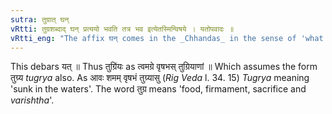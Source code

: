 ```yaml
---
sutra: तुग्रात् घन्
vRtti: तुग्रशब्दाद् घन् प्रत्ययो भवति तत्र भव इत्येतस्मिन्विषये । यतोपवादः ॥
vRtti_eng: "The affix घन् comes in the _Chhandas_ in the sense of 'what stays there,' after the word, '_tugra_.'"
---
```

This debars यत् ॥ Thus तुग्रि॑यः as त्वमग्रे वृषभस् तुग्रियाणां ॥ Which assumes the form तुग्र्य _tugrya_ also. As आवः शमम् वृषभं तुग्र्यासु  (_Rig_ _Veda_ l. 34. 15) _Tugrya_ meaning 'sunk in the waters'. The word तुग्र means 'food, firmament, sacrifice and _varishtha_'.
